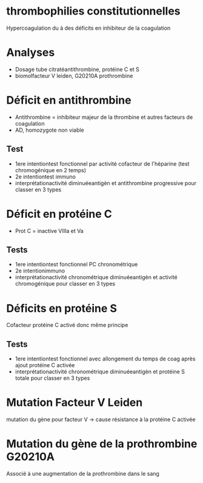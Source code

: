 # thrombophilies constitutionnelles



Hypercoagulation du à des déficits en inhibiteur de la coagulation 


# Analyses


- Dosage tube citratéantithrombine, protéine C et S 
- biomolfacteur V leiden, G20210A prothrombine 


# Déficit en antithrombine


- Antithrombine = inhibiteur majeur de la thrombine et autres facteurs de coagulation 
- AD, homozygote non viable 


## Test


- 1ere intentiontest fonctionnel par activité cofacteur de l'héparine (test chromogénique en 2 temps) 
- 2e intentiontest immuno 
- interprétationactivité diminuéeantigèn et antithrombine progressive pour classer en 3 types 


# Déficit en protéine C


- Prot C = inactive VIIIa et Va 


## Tests


- 1ere intentiontest fonctionnel PC chronométrique 
- 2e intentionimmuno 
- interprétationactivité chronométrique diminuéeantigèn et activité chromogénique pour classer en 3 types 


# Déficits en protéine S


Cofacteur protéine C activé donc même principe 


## Tests


- 1ere intentiontest fonctionnel avec allongement du temps de coag après ajout protéine C activée 
- interprétationactivité chronométrique diminuéeantigèn et protéine S totale pour classer en 3 types 


# Mutation Facteur V Leiden


mutation du gène pour facteur V -> cause résistance à la protéine C activée 


# Mutation du gène de la prothrombine G20210A


Associé à une augmentation de la prothrombine dans le sang 

